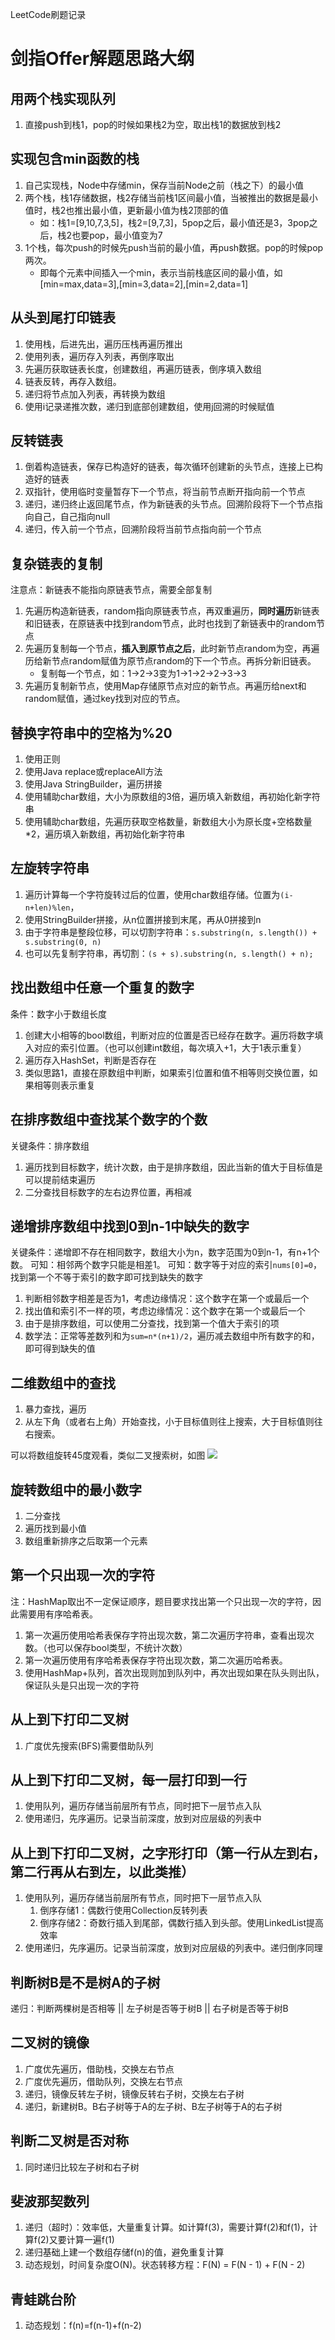 LeetCode刷题记录

# 剑指Offer解题思路大纲

## 用两个栈实现队列

1. 直接push到栈1，pop的时候如果栈2为空，取出栈1的数据放到栈2

## 实现包含min函数的栈

1. 自己实现栈，Node中存储min，保存当前Node之前（栈之下）的最小值
2. 两个栈，栈1存储数据，栈2存储当前栈1区间最小值，当被推出的数据是最小值时，栈2也推出最小值，更新最小值为栈2顶部的值
   * 如：栈1=[9,10,7,3,5]，栈2=[9,7,3]，5pop之后，最小值还是3，3pop之后，栈2也要pop，最小值变为7
3. 1个栈，每次push的时候先push当前的最小值，再push数据。pop的时候pop两次。
    * 即每个元素中间插入一个min，表示当前栈底区间的最小值，如[min=max,data=3],[min=3,data=2],[min=2,data=1]

## 从头到尾打印链表

1. 使用栈，后进先出，遍历压栈再遍历推出
2. 使用列表，遍历存入列表，再倒序取出
3. 先遍历获取链表长度，创建数组，再遍历链表，倒序填入数组
4. 链表反转，再存入数组。
5. 递归将节点加入列表，再转换为数组
6. 使用i记录递推次数，递归到底部创建数组，使用j回溯的时候赋值

## 反转链表

1. 倒着构造链表，保存已构造好的链表，每次循环创建新的头节点，连接上已构造好的链表
2. 双指针，使用临时变量暂存下一个节点，将当前节点断开指向前一个节点
3. 递归，递归终止返回尾节点，作为新链表的头节点。回溯阶段将下一个节点指向自己，自己指向null
4. 递归，传入前一个节点，回溯阶段将当前节点指向前一个节点

## 复杂链表的复制

注意点：新链表不能指向原链表节点，需要全部复制

1. 先遍历构造新链表，random指向原链表节点，再双重遍历，**同时遍历**新链表和旧链表，在原链表中找到random节点，此时也找到了新链表中的random节点
2. 先遍历复制每一个节点，**插入到原节点之后**，此时新节点random为空，再遍历给新节点random赋值为原节点random的下一个节点。再拆分新旧链表。
    * 复制每一个节点，如：1->2->3变为1->1->2->2->3->3   
3. 先遍历复制新节点，使用Map存储原节点对应的新节点。再遍历给next和random赋值，通过key找到对应的节点。

## 替换字符串中的空格为%20

1. 使用正则
2. 使用Java replace或replaceAll方法
3. 使用Java StringBuilder，遍历拼接
4. 使用辅助char数组，大小为原数组的3倍，遍历填入新数组，再初始化新字符串
5. 使用辅助char数组，先遍历获取空格数量，新数组大小为原长度+空格数量*2，遍历填入新数组，再初始化新字符串

## 左旋转字符串

1. 遍历计算每一个字符旋转过后的位置，使用char数组存储。位置为`(i-n+len)%len`，
2. 使用StringBuilder拼接，从n位置拼接到末尾，再从0拼接到n
3. 由于字符串是整段位移，可以切割字符串：`s.substring(n, s.length()) + s.substring(0, n)`
4. 也可以先复制字符串，再切割：`(s + s).substring(n, s.length() + n);`

## 找出数组中任意一个重复的数字

条件：数字小于数组长度

1. 创建大小相等的bool数组，判断对应的位置是否已经存在数字。遍历将数字填入对应的索引位置。（也可以创建int数组，每次填入+1，大于1表示重复）
2. 遍历存入HashSet，判断是否存在
3. 类似思路1，直接在原数组中判断，如果索引位置和值不相等则交换位置，如果相等则表示重复

## 在排序数组中查找某个数字的个数

关键条件：排序数组

1. 遍历找到目标数字，统计次数，由于是排序数组，因此当新的值大于目标值是可以提前结束遍历
2. 二分查找目标数字的左右边界位置，再相减

## 递增排序数组中找到0到n-1中缺失的数字

关键条件：递增即不存在相同数字，数组大小为n，数字范围为0到n-1，有n+1个数。
可知：相邻两个数字只能是相差1。
可知：数字等于对应的索引`nums[0]=0`，找到第一个不等于索引的数字即可找到缺失的数字

1. 判断相邻数字相差是否为1，考虑边缘情况：这个数字在第一个或最后一个
2. 找出值和索引不一样的项，考虑边缘情况：这个数字在第一个或最后一个
3. 由于是排序数组，可以使用二分查找，找到第一个值大于索引的项
4. 数学法：正常等差数列和为`sum=n*(n+1)/2`，遍历减去数组中所有数字的和，即可得到缺失的值

## 二维数组中的查找

1. 暴力查找，遍历
2. 从左下角（或者右上角）开始查找，小于目标值则往上搜索，大于目标值则往右搜索。

可以将数组旋转45度观看，类似二叉搜索树，如图
![](./二维数组中查找.png)

## 旋转数组中的最小数字

1. 二分查找
2. 遍历找到最小值
3. 数组重新排序之后取第一个元素

## 第一个只出现一次的字符

注：HashMap取出不一定保证顺序，题目要求找出第一个只出现一次的字符，因此需要用有序哈希表。

1. 第一次遍历使用哈希表保存字符出现次数，第二次遍历字符串，查看出现次数。（也可以保存bool类型，不统计次数）
2. 第一次遍历使用有序哈希表保存字符出现次数，第二次遍历哈希表。
3. 使用HashMap+队列，首次出现则加到队列中，再次出现如果在队头则出队，保证队头是只出现一次的字符

## 从上到下打印二叉树

1. 广度优先搜索(BFS)需要借助队列

## 从上到下打印二叉树，每一层打印到一行

1. 使用队列，遍历存储当前层所有节点，同时把下一层节点入队
2. 使用递归，先序遍历。记录当前深度，放到对应层级的列表中

## 从上到下打印二叉树，之字形打印（第一行从左到右，第二行再从右到左，以此类推）

1. 使用队列，遍历存储当前层所有节点，同时把下一层节点入队
    1. 倒序存储1：偶数行使用Collection反转列表
    2. 倒序存储2：奇数行插入到尾部，偶数行插入到头部。使用LinkedList提高效率
2. 使用递归，先序遍历。记录当前深度，放到对应层级的列表中。递归倒序同理

## 判断树B是不是树A的子树

递归：判断两棵树是否相等 || 左子树是否等于树B || 右子树是否等于树B

## 二叉树的镜像

1. 广度优先遍历，借助栈，交换左右节点
2. 广度优先遍历，借助队列，交换左右节点
3. 递归，镜像反转左子树，镜像反转右子树，交换左右子树
4. 递归，新建树B。B右子树等于A的左子树、B左子树等于A的右子树

## 判断二叉树是否对称

1. 同时递归比较左子树和右子树

## 斐波那契数列

1. 递归（超时）：效率低，大量重复计算。如计算f(3)，需要计算f(2)和f(1)，计算f(2)又要计算一遍f(1)
2. 递归基础上建一个数组存储f(n)的值，避免重复计算
3. 动态规划，时间复杂度O(N)。状态转移方程：F(N) = F(N - 1) + F(N - 2)

## 青蛙跳台阶

1. 动态规划：f(n)=f(n-1)+f(n-2)
